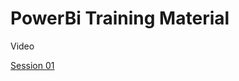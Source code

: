 # PowerBi Training Material


Video

<a href="[https://your-video-link.com](http://www.virtualspacecentre.com/video/972/video/day1/zoom_1.mp4)" target="_blank">Session 01</a>
